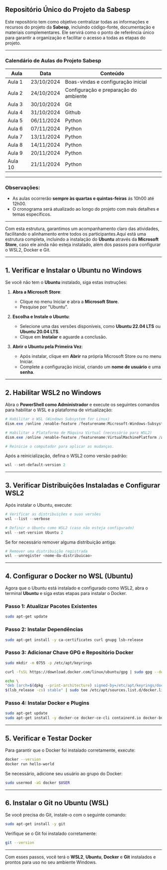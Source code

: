 ## **Repositório Único do Projeto da Sabesp**

Este repositório tem como objetivo centralizar todas as informações e recursos do projeto da **Sabesp**, incluindo código-fonte, documentação e materiais complementares. Ele servirá como o ponto de referência único para garantir a organização e facilitar o acesso a todas as etapas do projeto.

---

### **Calendário de Aulas do Projeto Sabesp**

| Aula          | Data       | Conteúdo                                   |
|---------------|------------|--------------------------------------------|
| Aula 1        | 23/10/2024 | Boas-vindas e configuração inicial         |
| Aula 2        | 24/10/2024 | Configuração e preparação do ambiente      |
| Aula 3        | 30/10/2024 | Git                                        |
| Aula 4        | 31/10/2024 | Github                                     |
| Aula 5        | 06/11/2024 | Python                         |
| Aula 6        | 07/11/2024 | Python                       |
| Aula 7        | 13/11/2024 | Python                        |
| Aula 8        | 14/11/2024 | Python                        |
| Aula 9        | 20/11/2024 | Python                        |
| Aula 10       | 21/11/2024 | Python                        |

---

### **Observações:**

- As aulas ocorrerão **sempre às quartas e quintas-feiras** ás 10h00 até 12h00.
- O cronograma será atualizado ao longo do projeto com mais detalhes e temas específicos.

---

Com esta estrutura, garantimos um acompanhamento claro das atividades, facilitando o alinhamento entre todos os participantes.Aqui está uma estrutura completa, incluindo a instalação do **Ubuntu** através da **Microsoft Store**, caso ele ainda não esteja instalado, além dos passos para configurar o WSL2, Docker e Git.

---

## 1. **Verificar e Instalar o Ubuntu no Windows**

Se você não tem o **Ubuntu** instalado, siga estas instruções:

1. **Abra a Microsoft Store**:
   - Clique no menu Iniciar e abra a **Microsoft Store**.
   - Pesquise por "Ubuntu".

2. **Escolha e Instale o Ubuntu**:
   - Selecione uma das versões disponíveis, como **Ubuntu 22.04 LTS** ou **Ubuntu 20.04 LTS**.
   - Clique em **Instalar** e aguarde a conclusão.

3. **Abrir o Ubuntu pela Primeira Vez**:
   - Após instalar, clique em **Abrir** na própria Microsoft Store ou no menu Iniciar.
   - Complete a configuração inicial, criando um **nome de usuário** e uma **senha**.

---

## 2. **Habilitar WSL2 no Windows**

Abra o **PowerShell como Administrador** e execute os seguintes comandos para habilitar o WSL e a plataforma de virtualização:

```powershell
# Habilitar o WSL (Windows Subsystem for Linux)
dism.exe /online /enable-feature /featurename:Microsoft-Windows-Subsystem-Linux /all /norestart

# Habilitar a Plataforma de Máquina Virtual (necessário para WSL2)
dism.exe /online /enable-feature /featurename:VirtualMachinePlatform /all /norestart

# Reinicie o computador para aplicar as mudanças.
```

Após a reinicialização, defina o WSL2 como versão padrão:

```powershell
wsl --set-default-version 2
```

---

## 3. **Verificar Distribuições Instaladas e Configurar WSL2**

Após instalar o Ubuntu, execute:

```powershell
# Verificar as distribuições e suas versões
wsl --list --verbose

# Definir o Ubuntu como WSL2 (caso não esteja configurado)
wsl --set-version Ubuntu 2
```

Se for necessário remover alguma distribuição antiga:

```powershell
# Remover uma distribuição registrada
wsl --unregister <nome-da-distribuicao>
```

---

## 4. **Configurar o Docker no WSL (Ubuntu)**

Agora que o Ubuntu está instalado e configurado como WSL2, abra o terminal **Ubuntu** e siga estas etapas para instalar o Docker.

### **Passo 1: Atualizar Pacotes Existentes**
```bash
sudo apt-get update
```

### **Passo 2: Instalar Dependências**
```bash
sudo apt-get install -y ca-certificates curl gnupg lsb-release
```

### **Passo 3: Adicionar Chave GPG e Repositório Docker**
```bash
sudo mkdir -m 0755 -p /etc/apt/keyrings

curl -fsSL https://download.docker.com/linux/ubuntu/gpg | sudo gpg --dearmor -o /etc/apt/keyrings/docker.gpg

echo \
"deb [arch=$(dpkg --print-architecture) signed-by=/etc/apt/keyrings/docker.gpg] https://download.docker.com/linux/ubuntu \
$(lsb_release -cs) stable" | sudo tee /etc/apt/sources.list.d/docker.list > /dev/null
```

### **Passo 4: Instalar Docker e Plugins**
```bash
sudo apt-get update
sudo apt-get install -y docker-ce docker-ce-cli containerd.io docker-buildx-plugin docker-compose-plugin
```

---

## 5. **Verificar e Testar Docker**

Para garantir que o Docker foi instalado corretamente, execute:

```bash
docker --version
docker run hello-world
```

Se necessário, adicione seu usuário ao grupo do Docker:

```bash
sudo usermod -aG docker $USER
```

---

## 6. **Instalar o Git no Ubuntu (WSL)**

Se você precisa do Git, instale-o com o seguinte comando:

```bash
sudo apt-get install -y git
```

Verifique se o Git foi instalado corretamente:

```bash
git --version
```

---

Com esses passos, você terá o **WSL2**, **Ubuntu**, **Docker** e **Git** instalados e prontos para uso no seu ambiente Windows.